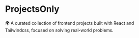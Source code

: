 # ProjectsOnly
🌍 A curated collection of frontend projects built with React and Tailwindcss, focused on solving real-world problems.
